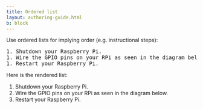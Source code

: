 ```yaml
---
title: Ordered list
layout: authoring-guide.html
b: block
---
```


Use ordered lists for implying order (e.g. instructional steps):

<pre>
1. Shutdown your Raspberry Pi.
1. Wire the GPIO pins on your RPi as seen in the diagram below.
1. Restart your Raspberry Pi.
</pre>

Here is the rendered list:

1. Shutdown your Raspberry Pi.
1. Wire the GPIO pins on your RPi as seen in the diagram below.
1. Restart your Raspberry Pi.
